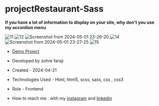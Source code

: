 # projectRestaurant-Sass

**If you have a lot of information to display on your site, why don't you use my accordion menu**

![11](https://github.com/zohreFaraji/projectSass030202/assets/165832749/288e34b2-826c-4aee-b2b8-b5a2672322b2)
![12](https://github.com/zohreFaraji/projectSass030202/assets/165832749/9097df3c-938f-461f-b76a-24d1d7503553)
![Screenshot from 2024-05-01 23-26-20](https://github.com/zohreFaraji/projectSass030202/assets/165832749/ea2aeb67-869d-4d50-9570-e0dc0acd34bb)
![14](https://github.com/zohreFaraji/projectSass030202/assets/165832749/b3115365-3361-48c6-9595-ec8e5b0dfb93)
![Screenshot from 2024-05-01 23-27-25](https://github.com/zohreFaraji/projectSass030202/assets/165832749/c19b44a6-a568-4249-ba02-e15852b8a1b4)
![15](https://github.com/zohreFaraji/projectSass030202/assets/165832749/1555ee45-b3a2-4cbc-9e5e-96068082c46b)


- [Demo Project](https://zohrefaraji.github.io/projectSass030202/)

- Developed by zohre faraji

- Created - 2024-04-21

- Technologies Used - Html, html5, scss, sass,  css , css3

- Role - Frontend

- How to reach me : with my [instagram](https://www.instagram.com/zohrefaraji212/) and [linkedin](https://www.linkedin.com/in/zohre-faraji-41822315a/)
